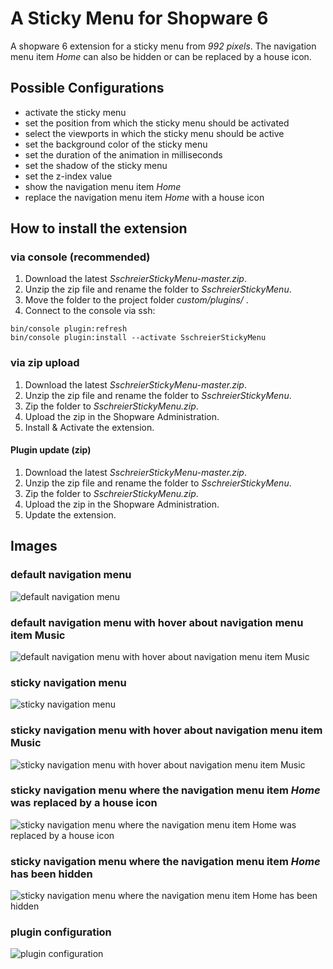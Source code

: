 # A Sticky Menu for Shopware 6

A shopware 6 extension for a sticky menu from _992 pixels_. The navigation menu item _Home_ can also be hidden or can be replaced by a house icon.

## Possible Configurations
 - activate the sticky menu
 - set the position from which the sticky menu should be activated
 - select the viewports in which the sticky menu should be active
 - set the background color of the sticky menu
 - set the duration of the animation in milliseconds
 - set the shadow of the sticky menu
 - set the z-index value
 - show the navigation menu item _Home_
 - replace the navigation menu item _Home_ with a house icon

## How to install the extension
### via console (recommended)

1. Download the latest _SschreierStickyMenu-master.zip_.
2. Unzip the zip file and rename the folder to _SschreierStickyMenu_. 
3. Move the folder to the project folder _custom/plugins/_ .
4. Connect to the console via ssh:

```
bin/console plugin:refresh
bin/console plugin:install --activate SschreierStickyMenu
```

### via zip upload
1. Download the latest _SschreierStickyMenu-master.zip_.
2. Unzip the zip file and rename the folder to _SschreierStickyMenu_.
3. Zip the folder to _SschreierStickyMenu.zip_.
4. Upload the zip in the Shopware Administration.
5. Install & Activate the extension.

#### Plugin update (zip)
1. Download the latest _SschreierStickyMenu-master.zip_.
2. Unzip the zip file and rename the folder to _SschreierStickyMenu_.
3. Zip the folder to _SschreierStickyMenu.zip_.
4. Upload the zip in the Shopware Administration.
5. Update the extension.

## Images

### default navigation menu

![default navigation menu](https://www.sebastianschreier.de/plugins/sschreierStickymenu/sschreierStickymenu-Image1.jpg)

### default navigation menu with hover about navigation menu item Music

![default navigation menu with hover about navigation menu item Music](https://www.sebastianschreier.de/plugins/sschreierStickymenu/sschreierStickymenu-Image2.jpg)

### sticky navigation menu

![sticky navigation menu](https://www.sebastianschreier.de/plugins/sschreierStickymenu/sschreierStickymenu-Image3.jpg)

### sticky navigation menu with hover about navigation menu item Music

![sticky navigation menu with hover about navigation menu item Music](https://www.sebastianschreier.de/plugins/sschreierStickymenu/sschreierStickymenu-Image4.jpg)

### sticky navigation menu where the navigation menu item _Home_ was replaced by a house icon

![sticky navigation menu where the navigation menu item _Home_ was replaced by a house icon](https://www.sebastianschreier.de/plugins/sschreierStickymenu/sschreierStickymenu-Image5.jpg)

### sticky navigation menu where the navigation menu item _Home_ has been hidden

![sticky navigation menu where the navigation menu item _Home_ has been hidden](https://www.sebastianschreier.de/plugins/sschreierStickymenu/sschreierStickymenu-Image6.jpg)

### plugin configuration

![plugin configuration](https://www.sebastianschreier.de/plugins/sschreierStickymenu/sschreierStickymenu-Image7.jpg)